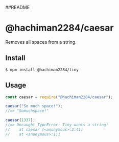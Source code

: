 ##README

# @hachiman2284/caesar

Removes all spaces from a string.

## Install

```
$ npm install @hachiman2284/tiny
```

## Usage

```js
const caesar = require("@hachiman2284/caesar");

caesar("So much space!");
//=> "Somuchspace!"

caesar(1337);
//=> Uncaught TypeError: Tiny wants a string!
//    at caesar (<anonymous>:2:41)
//    at <anonymous>:1:1
```
